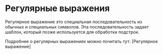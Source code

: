 # Регулярные выражения
Регулярное выражение это специальная последовательность из обычных и специальных символов. Эта последовательность задает шаблон, который позже используется для обработки подстрок.

Подробнее о регулярных выражениях можно почитать тут: [Регулярное выражение]
